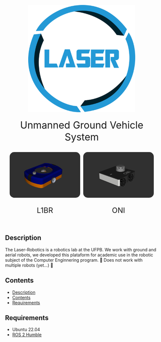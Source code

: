 <!--<h1>Laser Unmanned Ground Vehicle System</h1> -->

<div align="center">
   <div style="margin-bottom: 20px;">
      <!--<img src="images/gazebo-simulations.png" height="352"/>-->
      <img src="images/Logo_Laser.png" height="352"/>
      <p style="
         margin: 20px 0px;
         font-size: xx-large;
      " >
         Unmanned Ground Vehicle System
      </p>
   </div>
   <div>
      <div style="display: inline-flex; margin: 10px;">
         <div style=" margin: 0px 5px;">
            <img src="images/l1br.png" height="150" width="250" style="border-radius: 15px;"/>
            <p style="font-size: x-large;">L1BR</p>
         </div>
         <div style=" margin: 0px 5px;">
            <img src="images/oni.png" height="150" width="250" style="border-radius: 15px;"/>
            <p style="font-size: x-large;">ONI</p>
         </div>
      </div>
   </div>
</div>

<h2>Description<a name="Description"></a></h2>

<p>
   The Laser-Robotics is a robotics lab at the UFPB. We work with ground and
   aerial robots, we developed this plataform for academic use in the robotic
   subject of the Computer Enginnering program. 🚧 Does not work with
   multiple robots (yet...) 🚧
</p>

<h2>Contents<a name="Contents"></a></h2>
<ul>
   <li><a href="#Description">Description</a></li>
   <li><a href="#Contents">Contents</a></li>
   <li><a href="#Requirements">Requirements</a></li>
</ul>

<h2>Requirements<a name="Requirements"></a></h2>
<ul>
   <li>Ubuntu 22.04</li>
   <li><a href="https://docs.ros.org/en/humble/">ROS 2 Humble</a></li>
</ul>
